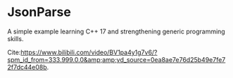 # JsonParse
A simple example learning C++ 17 and strengthening generic programming skills.

Cite:https://www.bilibili.com/video/BV1pa4y1g7v6/?spm_id_from=333.999.0.0&amp;amp;vd_source=0ea8ae7e76d25b49e7fe72f7dc44e08b.
